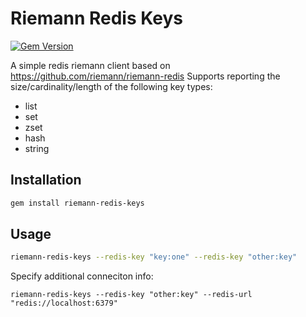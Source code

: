 # Riemann Redis Keys

[![Gem Version](https://badge.fury.io/rb/riemann-redis-keys.svg)](http://badge.fury.io/rb/riemann-redis-keys)

A simple redis riemann client based on https://github.com/riemann/riemann-redis
Supports reporting the size/cardinality/length of the following key types:

* list
* set
* zset
* hash
* string

## Installation

```bash
gem install riemann-redis-keys
```

## Usage

```bash
riemann-redis-keys --redis-key "key:one" --redis-key "other:key"
```

Specify additional conneciton info:
```
riemann-redis-keys --redis-key "other:key" --redis-url "redis://localhost:6379"
```
